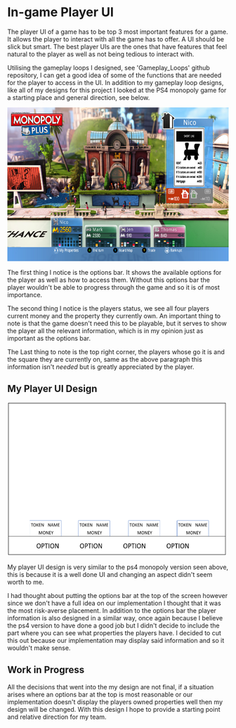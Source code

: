 <h1>In-game Player UI</h1>

The player UI of a game has to be top 3 most important features for a game. It allows the player to interact with all the game has to offer. A UI should be slick but smart. The best player UIs are the ones that have features that feel natural to the player as well as not being tedious to interact with.

Utilising the gameplay loops I designed, see 'Gameplay_Loops' github repository, I can get a good idea of some of the functions that are needed for the player to access in the UI. In addition to my gameplay loop designs, like all of my designs for this project I looked at the PS4 monopoly game for a starting place and general direction, see below.

<img src = "./Images/in-game_UI_ps4.jpg" height = "350" width = "600"/>

The first thing I notice is the options bar. It shows the available options for the player as well as how to access them. Without this options bar the player wouldn't be able to progress through the game and so it is of most importance.

The second thing I notice is the players status, we see all four players current money and the property they currently own. An important thing to note is that the game doesn't need this to be playable, but it serves to show the player all the relevant information, which is in my opinion just as important as the options bar.

The Last thing to note is the top right corner, the players whose go it is and the square they are currently on, same as the above paragraph this information isn't _needed_ but is greatly appreciated by the player.

<h2>My Player UI Design</h2>

<img src = "./Images/player_UI_rough.png" height = "350" width = "500"/>

My player UI design is very similar to the ps4 monopoly version seen above, this is because it is a well done UI and changing an aspect didn't seem worth to me.

I had thought about putting the options bar at the top of the screen however since we don't have a full idea on our implementation I thought that it was the most risk-averse placement. In addition to the options bar the player information is also designed in a similar way, once again because I believe the ps4 version to have done a good job but I didn't decide to include the part where you can see what properties the players have. I decided to cut this out because our implementation may display said information and so it wouldn't make sense.

<h2>Work in Progress</h2>

All the decisions that went into the my design are not final, if a situation arises where an options bar at the top is most reasonable or our implementation doesn't display the players owned properties well then my design will be changed. With this design I hope to provide a starting point and relative direction for my team.
